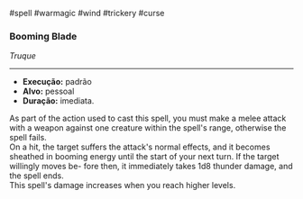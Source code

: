 #spell #warmagic #wind #trickery #curse 
### Booming Blade
*Truque*
___
- **Execução:** padrão
- **Alvo:** pessoal
- **Duração:** imediata.

As part of the action used to cast this spell, you must make a melee attack with a weapon against one creature within the spell's range, otherwise the spell fails.  
On a hit, the target suffers the attack's normal effects, and it becomes sheathed in booming energy until the start of your next turn. If the target willingly moves be- fore then, it immediately takes 1d8 thunder damage, and the spell ends.  
This spell's damage increases when you reach higher levels. 
